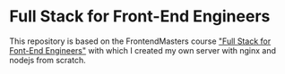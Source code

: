 # Full Stack for Front-End Engineers

This repository is based on the FrontendMasters course ["Full Stack for Font-End Engineers"](https://frontendmasters.com/courses/fullstack-v3/) with which I created my own server with nginx and nodejs from scratch.
